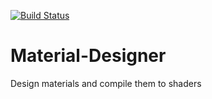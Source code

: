 [![Build Status](https://travis-ci.com/matty9090/Material-Designer.svg?token=NS9f5Lhrds6xz5s7VnC5&branch=master)](https://travis-ci.com/matty9090/Material-Designer)

# Material-Designer
Design materials and compile them to shaders
